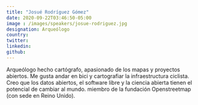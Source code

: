 ```yaml
---
title: "Josué Rodríguez Gómez"
date: 2020-09-22T03:46:50-05:00
image : /images/speakers/josue-rodriguez.jpg
designation: Arqueólogo
country: 
twitter: 
linkedin: 
github: 
---
```


Arqueólogo hecho cartógrafo, apasionado de los mapas y proyectos abiertos. Me gusta andar en bici y cartografiar la infraestructura ciclista. Creo que los datos abiertos, el software libre y la ciencia abierta tienen el potencial de cambiar al mundo.  miembro de la fundación Openstreetmap (con sede en Reino Unido).